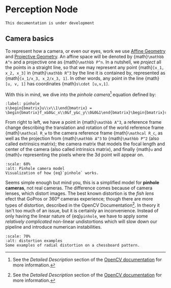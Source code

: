 # Perception Node

```{warning}
This documentation is under development
```

## Camera basics

To represent how a camera, or even our eyes, work we use [Affine Geometry](https://en.wikipedia.org/wiki/Affine_geometry) and [Projective Geometry](https://en.wikipedia.org/wiki/Projective_geometry). An affine space will be denoted by {math}`\mathbb A^n` and a projective one as {math}`\mathbb P^n`. In a nutshell, we *project* all the points in a straight line, so that we may represent any point {math}`[x_1, x_2, x_3]` in {math}`\mathbb R^3` by the line it is contained by, represented as {math}`[x_1/x_3, x_2/x_3, 1]`. In other words, any point in the line {math}`[u, v, 1]` has coordinates {math}`s\cdot [u,v,1]`.

With this in mind, we dive into the *pinhole camera*[^pinhole] equation defined by:
```{math}
:label: pinhole
s\begin{bmatrix}u\\v\\1\end{bmatrix} = \begin{bmatrix}f_x&0&c_x\\0&f_y&c_y\\0&0&1\end{bmatrix}\begin{bmatrix}r_{11}&r_{12}&r_{13}&t_x\\r_{21}&r_{22}&r_{23}&t_y\\r_{31}&r_{32}&r_{33}&t_z\end{bmatrix}\begin{bmatrix}X\\Y\\Z\\1\end{bmatrix}
```
From right to left, we have a point in {math}`\mathbb A^3`, a reference frame change describing the translation and rotation of the world reference frame {math}`\mathcal R_w` to the camera reference frame {math}`\mathcal R_c`, as well as the projection from {math}`\mathbb A^3` to {math}`\mathbb P^2` (also called extrinsics matrix); the camera matrix that models the focal length and center of the camera (also called intrinsics matrix), and finally {math}`u` and {math}`v` representing the pixels where the 3d point will appear on.

```{figure} https://docs.opencv.org/4.x/pinhole_camera_model.png
:scale: 60%
:alt: Pinhole camera model
Visualization of how {eq}`pinhole` works.
```

Seems simple enough but mind you, this is a simplified model for **pinhole cameras**, not real cameras. The difference comes because of camera lenses, which distort images. The best known distortion is the *fish lens* efect that GoPros or 360º cameras experience; though there are more types of distortion, described in the OpenCV Documentation[^pinhole]. In theory it isn't too much of an issue, but it is certainly an inconvenience. Instead of only having the linear nature of {eq}`pinhole`, we have to apply some *relatively complicated* non-linear undistortions which will slow down our pipeline and introduce numerican instabilities.

```{figure} https://docs.opencv.org/4.x/distortion_examples.png
:scale: 70%
:alt: distortion examples
Some examples of radial distortion on a chessboard pattern.
```

[^pinhole]: See the *Detailed Description* section of the [OpenCV documentation](https://docs.opencv.org/4.x/d9/d0c/group__calib3d.html) for more information.
